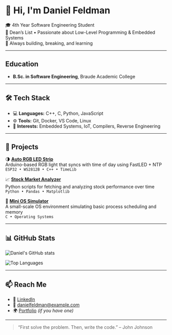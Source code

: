 # 👋 Hi, I'm Daniel Feldman

🎓 4th Year Software Engineering Student  
🏅 Dean’s List • Passionate about Low-Level Programming & Embedded Systems  
🧠 Always building, breaking, and learning  

---

## Education
- **B.Sc. in Software Engineering**, Braude Academic College

---

## 🛠️ Tech Stack

- 💻 **Languages:** C++, C, Python, JavaScript  
- ⚙️ **Tools:** Git, Docker, VS Code, Linux  
- 🔬 **Interests:** Embedded Systems, IoT, Compilers, Reverse Engineering

---

## 🚀 Projects

🌗 **[Auto RGB LED Strip](https://github.com/your-repo)**  
Arduino-based RGB light that syncs with time of day using FastLED + NTP  
`ESP32 • WS2812B • C++ • TimeLib`

📈 **[Stock Market Analyzer](https://github.com/your-repo)**  
Python scripts for fetching and analyzing stock performance over time  
`Python • Pandas • Matplotlib`

🧠 **[Mini OS Simulator](https://github.com/your-repo)**  
A small-scale OS environment simulating basic process scheduling and memory  
`C • Operating Systems`

---

## 📊 GitHub Stats

![Daniel's GitHub stats](https://github-readme-stats.vercel.app/api?username=DanielFeldman1&show_icons=true&theme=default&hide=stars&count_private=true)

![Top Languages](https://github-readme-stats.vercel.app/api/top-langs/?username=DanielFeldman1&layout=compact)

---

## 📫 Reach Me

- 💼 [LinkedIn](https://www.linkedin.com/in/your-profile)  
- 📧 danielfeldman@example.com  
- 🌍 [Portfolio](https://your-portfolio.com) _(if you have one)_

---

> “First solve the problem. Then, write the code.” – John Johnson  
